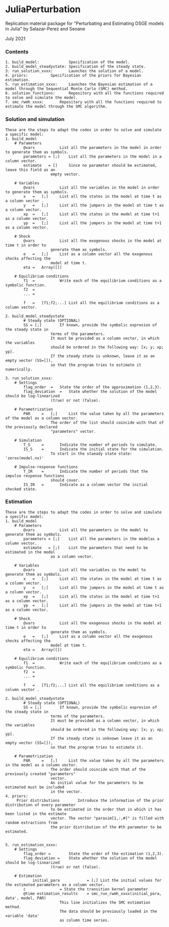 # JuliaPerturbation
Replication material package for "Perturbating and Estimating DSGE models in Julia" by Salazar-Perez and Seoane

July 2021

### Contents ###
	1. build_model:         	Specification of the model.
	2. build_model_steadystate:	Specification of the steady state.
	3. run_solution_xxxx: 		Launches the solution of a model.
	4. priors:			Specification of the priors for Bayesian estimation.
	5. run_estimation_xxxx: 	Launches the Bayesian estimation of a model through the Sequential Monte Carlo (SMC) method.
	6. solution_functions: 		Repository with all the functions required to solve and simulate the model.	 	
	7. smc_rwmh_xxxx:		Repository with all the functions required to estimate the model through the SMC algorithm. 

### Solution and simulation ###
	These are the steps to adapt the codes in order to solve and simulate a specific model:
	1. build_model
		# Parameters
			@vars 			List all the parameters in the model in order to generate them as symbols.
			parameters = [;]	List all the parameters in the model in a column vector.
			estimate   = []		Since no parameter should be estimated, leave this field as an 
						empty vector.

		# Variables
			@vars 			List all the variables in the model in order to generate them as symbols.
			x   =	[;]		List all the states in the model at time t as a column vector .
			y   = 	[;]		List all the jumpers in the model at time t as a column vector. 
			xp  = 	[;]		List all the states in the model at time t+1 as a column vector.
			yp  = 	[;]		List all the jumpers in the model at time t+1 as a column vector.

		# Shock
			@vars 			List all the exogenous shocks in the model at time t in order to 
						generate them as symbols.
			e   =   [;]		List as a column vector all the exogenous shocks affecting the 
						model at time t.
			eta =   Array([])

		# Equilibrium conditions
			f1  =   		Write each of the equilibrium conditions as a symbolic function.
			f2  =               
			... = 	

			f   =   [f1;f2;...]	List all the equilibrium conditions as a column vector. 
	
	2. build_model_steadystate
    		# Steady state (OPTIONAL)
			SS = [;] 		If known, provide the symbolic expresion of the steady state in 
						terms of the parameters.
						It must be provided as a column vector, in which the variables 
						should be ordered in the following way: [x; y; xp; yp].
						If the steady state is unknown, leave it as an empty vector (SS=[]),
						so that the program tries to estimate it numerically.
	
	3. run_solution_xxxx:
		# Settings
			flag_order 	=  	State the order of the approximation (1,2,3).
			flag_deviation 	=	State whether the solution of the model should be log-linearized 
						(true) or not (false).
						
		# Parametrization
			PAR     =   [;]		List the value taken by all the parameters of the model as a column vector. 
						The order of the list should coincide with that of the previously declared
						"parameters" vector.
    			
		# Simulation
			T_S 	= 		Indicate the number of periods to simulate.
			IS_S 	= 		Indicate the initial state for the simulation. 
						To start in the staeady state state: 'zeros(model.nx)'
		
		# Impulse-response functions
			T_IR 	= 		Indicate the number of periods that the impulse response functions 
						should cover.
			IS_IR 	= 		Indicate as a colomn vector the initial shocked state.

        	
### Estimation ###
	These are the steps to adapt the codes in order to solve and simulate a specific model:
	1. build_model
		# Parameters
			@vars 			List all the parameters in the model to generate them as symbols.
			parameters = [;]	List all the parameters in the modelas a column vector.
			estimate   = [;]	List the parameters that need to be estimated in the model
						as a column vector. 

		# Variables
			@vars 			List all the variables in the model to generate them as symbols.
			x   =	[;]		List all the states in the model at time t as a column vector.
			y   = 	[;]		List all the jumpers in the model at time t as a column vector.
			xp  = 	[;]		List all the states in the model at time t+1 as a column vector.
			yp  = 	[;]		List all the jumpers in the model at time t+1 as a column vector.

		# Shock
			@vars 			List all the exogenous shocks in the model at time t in order to 
						generate them as symbols.
			e   =   [;]		List as a column vector all the exogenous shocks affecting the 
						model at time t.
			eta =   Array([])

		# Equilibrium conditions
			f1  =   		Write each of the equilibrium conditions as a symbolic function.
			f2  =               
			... = 	

			f   =   [f1;f2;...]	List all the equilibrium conditions as a column vector . 

	2. build_model_steadystate
    		# Steady state (OPTIONAL)
			SS = [;] 		If known, provide the symbolic expresion of the steady state in 
						terms of the parameters.
						It must be provided as a column vector, in which the variables 
						should be ordered in the following way: [x; y; xp; yp].
						If the steady state is unknown leave it as an empty vector (SS=[]), 
						so that the program tries to estimate it.
		
		# Parametrization
			PAR     =   [;]		List the value taken by all the parameters in the model as a column vector. 
						The order should coincide with that of the previously created "parameters" 
						vector.
						An initial value for the parameters to be estimated must be included 
						in the vector.
	4. priors:
		 Prior distributions		Introduce the information of the prior distribution of every parameter 
						to be estimated in the order that in which it has been listed in the estimate
						vector. The vector "parasim[1,:,#]" is filled with random extractions from 
						the prior distribution of the #th parameter to be estimated.				

		
	5. run_estimation_xxxx:
		# Settings
			flag_order = 		State the order of the estimation (1,2,3).
			flag_deviation =	State whether the solution of the model should be log-linearized 
						(true) or not (false).

		# Estimation
        		initial_para 			= [;] List the initial values for the estimated parameters as a column vector.
			c 				= State the transition kernel parameter              
			@time estimation_results 	= smc_run_rwmh_xxxx(initial_para, data', model, PAR)	
							This line initializes the SMC estimation method. 
							The data should be previously loaded in the variable 'data' 
							as column time series.
